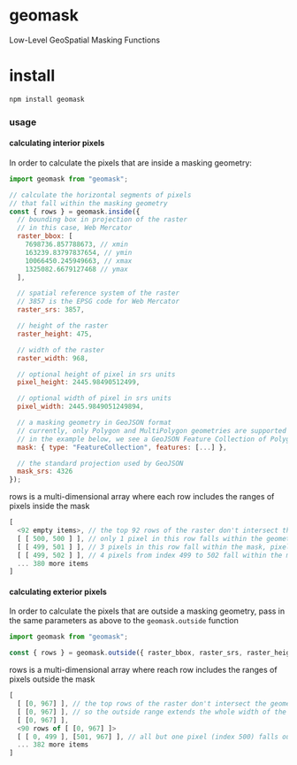 # geomask
Low-Level GeoSpatial Masking Functions

# install
```bash
npm install geomask
```

### usage
#### calculating interior pixels
In order to calculate the pixels that are inside a masking geometry:
```js
import geomask from "geomask";

// calculate the horizontal segments of pixels
// that fall within the masking geometry
const { rows } = geomask.inside({
  // bounding box in projection of the raster
  // in this case, Web Mercator
  raster_bbox: [
    7698736.857788673, // xmin
    163239.83797837654, // ymin
    10066450.245949663, // xmax
    1325082.6679127468 // ymax
  ],

  // spatial reference system of the raster
  // 3857 is the EPSG code for Web Mercator
  raster_srs: 3857,

  // height of the raster
  raster_height: 475,

  // width of the raster
  raster_width: 968,

  // optional height of pixel in srs units
  pixel_height: 2445.98490512499,

  // optional width of pixel in srs units
  pixel_width: 2445.9849051249894,

  // a masking geometry in GeoJSON format
  // currently, only Polygon and MultiPolygon geometries are supported
  // in the example below, we see a GeoJSON Feature Collection of Polygon Features
  mask: { type: "FeatureCollection", features: [...] },

  // the standard projection used by GeoJSON
  mask_srs: 4326
});
```
rows is a multi-dimensional array where each row includes the ranges of pixels inside the mask
```js
[
  <92 empty items>, // the top 92 rows of the raster don't intersect the geometry mask
  [ [ 500, 500 ] ], // only 1 pixel in this row falls within the geometry mask
  [ [ 499, 501 ] ], // 3 pixels in this row fall within the mask, pixels with index 499, 500 and 501
  [ [ 499, 502 ] ], // 4 pixels from index 499 to 502 fall within the mask
  ... 380 more items
]
```
#### calculating exterior pixels
In order to calculate the pixels that are outside a masking geometry,
pass in the same parameters as above to the `geomask.outside` function
```js
import geomask from "geomask";

const { rows } = geomask.outside({ raster_bbox, raster_srs, raster_height, raster_width, mask, mask_srs: 4326 })
```
rows is a multi-dimensional array where reach row includes the ranges of pixels outside the mask
```js
[
  [ [0, 967] ], // the top rows of the raster don't intersect the geometry mask
  [ [0, 967] ], // so the outside range extends the whole width of the raster
  [ [0, 967] ],
  <90 rows of [ [0, 967] ]>
  [ [ 0, 499 ], [501, 967] ], // all but one pixel (index 500) falls outside the mask
  ... 382 more items
]
